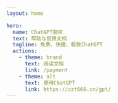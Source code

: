 ```yaml
---
layout: home

hero:
  name: ChatGPT聊天
  text: 帮助与反馈文档
  tagline: 免费，快捷，极致ChatGPT
  actions:
    - theme: brand
      text: 阅读文档
      link: /payment
    - theme: alt
      text: 使用ChatGPT
      link: https://czt666.cn/gpt/
---
```

